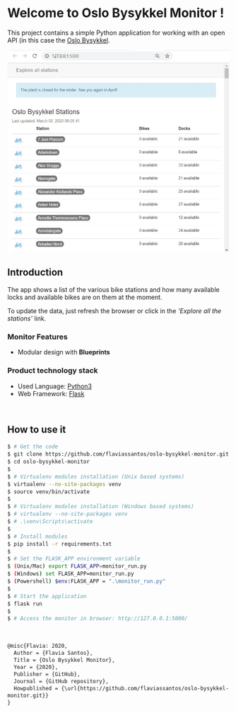 # Welcome to Oslo Bysykkel Monitor !

This project contains a simple Python application for working with an open API (in this case the [Oslo Bysykkel](https://oslobysykkel.no/apne-data/sanntid).

![HOME PAGE](app/static/assets/img/home.jpg)

## Introduction
The app shows a list of the various bike stations and how many available locks and available bikes are on them at the moment.
 
To update the data, just refresh the browser or click in the _'Explore all the stations'_ link.


### Monitor Features
- Modular design with **Blueprints**

### Product technology stack
- Used Language: [Python3](https://www.python.org/)
- Web Framework: [Flask](https://www.palletsprojects.com/p/flask/)

<br />

## How to use it

```bash
$ # Get the code
$ git clone https://github.com/flaviassantos/oslo-bysykkel-monitor.git
$ cd oslo-bysykkel-monitor
$
$ # Virtualenv modules installation (Unix based systems)
$ virtualenv --no-site-packages venv
$ source venv/bin/activate
$
$ # Virtualenv modules installation (Windows based systems)
$ # virtualenv --no-site-packages venv
$ # .\venv\Scripts\activate
$
$ # Install modules
$ pip install -r requirements.txt
$
$ # Set the FLASK_APP environment variable
$ (Unix/Mac) export FLASK_APP=monitor_run.py
$ (Windows) set FLASK_APP=monitor_run.py
$ (Powershell) $env:FLASK_APP = ".\monitor_run.py"
$
$ # Start the application
$ flask run
$
$ # Access the monitor in browser: http://127.0.0.1:5000/
```
<br />

```
@misc{Flavia: 2020,
  Author = {Flavia Santos},
  Title = {Oslo Bysykkel Monitor},
  Year = {2020},
  Publisher = {GitHub},
  Journal = {GitHub repository},
  Howpublished = {\url{https://github.com/flaviassantos/oslo-bysykkel-monitor.git}}
}
```